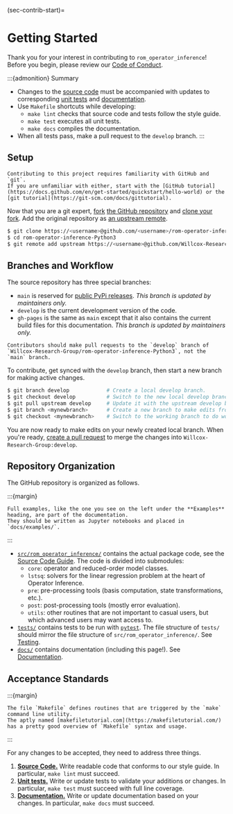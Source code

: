(sec-contrib-start)=
# Getting Started

Thank you for your interest in contributing to `rom_operator_inference`!
Before you begin, please review our [Code of Conduct](https://github.com/Willcox-Research-Group/rom-operator-inference-Python3/blob/main/CODE_OF_CONDUCT.md).

:::{admonition} Summary
- Changes to the [source code](sec-contrib-anatomy) must be accompanied with updates to corresponding [unit tests](sec-contrib-testing) and [documentation](sec-contrib-docs).
- Use `Makefile` shortcuts while developing:
    - `make lint` checks that source code and tests follow the style guide.
    - `make test` executes all unit tests.
    - `make docs` compiles the documentation.
- When all tests pass, make a pull request to the `develop` branch.
:::

## Setup

```{attention}
Contributing to this project requires familiarity with GitHub and `git`.
If you are unfamiliar with either, start with the [GitHub tutorial](https://docs.github.com/en/get-started/quickstart/hello-world) or the [git tutorial](https://git-scm.com/docs/gittutorial).
```

Now that you are a git expert, [fork](https://docs.github.com/en/get-started/quickstart/fork-a-repo) [the GitHub repository](https://github.com/Willcox-Research-Group/rom-operator-inference-Python3) and [clone your fork](https://docs.github.com/en/get-started/quickstart/fork-a-repo#cloning-your-forked-repository).
Add the original repository as [an upstream remote](https://docs.github.com/en/get-started/quickstart/fork-a-repo#configuring-git-to-sync-your-fork-with-the-original-repository).

```bash
$ git clone https://<username>@github.com/<username>/rom-operator-inference-Python3
$ cd rom-operator-inference-Python3
$ git remote add upstream https://<username>@github.com/Willcox-Research-Group/rom-operator-inference-Python3
```

## Branches and Workflow

The source repository has three special branches:
- `main` is reserved for [public PyPi releases](https://pypi.org/project/rom-operator-inference/). _This branch is updated by maintainers only._
- `develop` is the current development version of the code.
- `gh-pages` is the same as `main` except that it also contains the current build files for this documentation. _This branch is updated by maintainers only._

```{attention}
Contributors should make pull requests to the `develop` branch of `Willcox-Research-Group/rom-operator-inference-Python3`, not the `main` branch.
```

To contribute, get synced with the `develop` branch, then start a new branch for making active changes.

```bash
$ git branch develop            # Create a local develop branch.
$ git checkout develop          # Switch to the new local develop branch.
$ git pull upstream develop     # Update it with the upstream develop branch.
$ git branch <mynewbranch>      # Create a new branch to make edits from.
$ git checkout <mynewbranch>    # Switch to the working branch to do work.
```

You are now ready to make edits on your newly created local branch.
When you're ready, [create a pull request](https://docs.github.com/en/get-started/quickstart/contributing-to-projects#making-a-pull-request) to merge the changes into `Willcox-Research-Group:develop`.

## Repository Organization

The GitHub repository is organized as follows.

:::{margin}
```{note}
Full examples, like the one you see on the left under the **Examples** heading, are part of the documentation.
They should be written as Jupyter notebooks and placed in `docs/examples/`.
```
:::

- [`src/rom_operator_inference/`](https://github.com/Willcox-Research-Group/rom-operator-inference-Python3/tree/develop/src/rom_operator_inference) contains the actual package code, see the [Source Code Guide](sec-contrib-anatomy). The code is divided into submodules:
    - `core`: operator and reduced-order model classes.
    - `lstsq`: solvers for the linear regression problem at the heart of Operator Inference.
    - `pre`: pre-processing tools (basis computation, state transformations, etc.).
    - `post`: post-processing tools (mostly error evaluation).
    - `utils`: other routines that are not important to casual users, but which advanced users may want access to.
- [`tests/`](https://github.com/Willcox-Research-Group/rom-operator-inference-Python3/tree/develop/tests) contains tests to be run with [`pytest`](https://docs.pytest.org/en/7.0.x/). The file structure of `tests/` should mirror the file structure of `src/rom_operator_inference/`. See [Testing](sec-contrib-testing).
- [`docs/`](https://github.com/Willcox-Research-Group/rom-operator-inference-Python3/tree/develop/docs) contains documentation (including this page!). See [Documentation](sec-contrib-docs).

## Acceptance Standards

:::{margin}
```{tip}
The file `Makefile` defines routines that are triggered by the `make` command line utility.
The aptly named [makefiletutorial.com](https://makefiletutorial.com/) has a pretty good overview of `Makefile` syntax and usage.
```
:::

For any changes to be accepted, they need to address three things.
1. [**Source Code.**](sec-contrib-anatomy) Write readable code that conforms to our style guide. In particular, `make lint` must succeed.
2. [**Unit tests.**](sec-contrib-testing) Write or update tests to validate your additions or changes. In particular, `make test` must succeed with full line coverage.
3. [**Documentation.**](sec-contrib-docs) Write or update documentation based on your changes. In particular, `make docs` must succeed.
